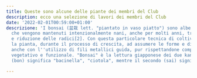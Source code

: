 ```yaml
---
title: Queste sono alcune delle piante dei membri del Club
description: ecco una selezione di lavori dei membri del Club
date: '2022-02-01T00:59:00+01:00'
descrizione: 'I bonsai (盆栽 lett. "piantato in vaso piatto") sono alberi in miniatura,
  che vengono mantenuti intenzionalmente nani, anche per molti anni, tramite potatura
  e riduzione delle radici[2]. Con questa particolare tecnica di coltivazione si indirizza
  la pianta, durante il processo di crescita, ad assumere le forme e dimensioni volute,
  anche con l''utilizzo di fili metallici guida, pur rispettandone completamente l''equilibrio
  vegetativo e funzionale. "Bonsai" è la lettura giapponese dei due kanji 盆栽: il primo
  (bon) significa "bacinella", "ciotola", mentre il secondo (sai) significa "piantare"'

---
```

